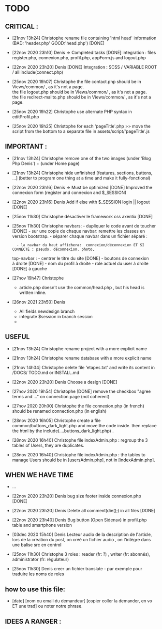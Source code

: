# TODO
## CRITICAL :
- [21nov 13h24] Christophe
    rename file containing 'html head' information (BAD: 'header.php' GOOD:'head.php')    [DONE]

- [22nov 2020 23h10] Denis => Completed tasks                                             [DONE]
    integration : files register.php, connexion.php, profil.php, appForm.js and logout.php

- [22nov 2020 23h20] Denis [DONE]
    Integration : SCSS / VARIABLE ROOT / all include(connect.php) 

- [25nov 2020 19h07] Christophe
    the file contact.php should be in Views/common/ , as it's not a page.   
    the file logout.php should be in Views/common/ , as it's not a page.   
    the file redirect-mailto.php should be in Views/common/ , as it's not a page.   

- [25nov 2020 19h22] Christophe
    use alternate PHP syntax in editProfil.php

- [25nov 2020 19h25] Christophe
    for each  'pageTitle'.php   >> move the script from the bottom to a separate file in assets/script/'pageTitle'.js

## IMPORTANT :
    
- [21nov 13h24] Christophe
    remove one of the two images (under 'Blog Php Denis') + (under Home page)

- [21nov 13h24] Christophe
    hide unfinished [features, sections, buttons, ...] (better to program one thing at a time and make it fully-fonctional)

- [22nov 2020 23h16] Denis => Must be optimized [DONE]
    Improved the connexion form (register and connexion and $_SESSION) 

- [22nov 2020 23h16] Denis 
    Add if else with $_SESSION  login || logout [DONE]

- [25nov 11h30] Christophe
    désactiver le framework css axentix                     [DONE]

- [25nov 11h30] Christophe
    navbars:
        - dupliquer le code avant de toucher                [DONE]
        - sur une copie de chaque navbar: remettre les classes en version bootstrap.
        - séparer chaque navbar dans un fichier séparé :

        - la navbar du haut affichera:  connexion/déconnexion ET SI CONNECTÉ : pseudo, déconnexion, photo, 

    top-navbar : 
        - centrer le titre du site    [DONE]
        - boutons de connexion à droite [DONE]
        - nom du profil à droite
        - role actuel du user à droite   [DONE] à gauche

- [27nov 19h47] Christophe
    - article.php doesn't use the common/head.php , but his head is written inline. 

- [26nov 2021 23h50] Denis 
    - All fields newdesign branch
    - integrate $session in branch session
    - 


## USEFUL
- [21nov 13h24] Christophe
    rename project with a more explicit name
- [21nov 13h24] Christophe
    rename database with a more explicit name
- [21nov 14h04] Christophe
    delete file 'etapes.txt' and write its content in /DOCS/ TODO.md or INSTALL.md

- [22nov 2020 23h20] Denis
    Choose a design [DONE]

- [27nov 2020 19h54] Christophe  [DONE]
    remove the checkbox "agree terms and ..." on connection page  (not coherent) 

- [27nov 2020 20h00] Christophe
    the file connexion.php (in french) should be renamed connection.php (in english)

- [28nov 2020 16h05] Christophe
    create a file common/buttons_dark_light.php and move the code inside.
    then replace the html by the include(....buttons_dark_light.php) . 

- [28nov 2020 16h40] Christophe
    file indexAdmin.php :  regroup the 3 tables of Users, they are duplicates.

- [28nov 2020 16h40] Christophe
    file indexAdmin.php :  the tables to manage Users should be in [usersAdmin.php], not in [indexAdmin.php].

## WHEN WE HAVE TIME
- ...

- [22nov 2020 23h20] Denis
    bug size footer inside connexion.php [DONE]
- [22nov 2020 23h20] Denis
    Delete all comment(die();) in all files [DONE]
- [22nov 2020 23h40] Denis
    Bug button (Open Sidenav) in profil.php table and smartphone version 
- [03dec 2020 15h40] Denis
    Lecteur audio de la description de l'article, lors de la création du post, on créé un fichier audio , on l'intègre dans une balise src en control


- [25nov 11h30] Christophe
    3 roles : reader (fr: ?) , writer (fr: abonnés), administrator (fr: régulateur)

- [25nov 11h30] Denis
    creer un fichier translate
        - par exemple pour traduire les noms de roles


## how to use this file:
- [date] [nom ou email du demandeur] 
    [copier coller la demander, en vo ET une trad] ou noter notre phrase.


## IDEES A RANGER :

